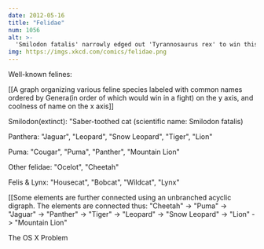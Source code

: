 ```yaml
---
date: 2012-05-16
title: "Felidae"
num: 1056
alt: >-
  'Smilodon fatalis' narrowly edged out 'Tyrannosaurus rex' to win this year's Most Badass Latin Names competition, after edging out 'Dracorex hogwartsia' and 'Stygimoloch spinifer' (meaning 'horned dragon from the river of death') in the semifinals.
img: https://imgs.xkcd.com/comics/felidae.png
---
```

Well-known felines:

[[A graph organizing various feline species labeled with common names ordered by Genera(in order of which would win in a fight) on the y axis, and coolness of name on the x axis]]

Smilodon(extinct): "Saber-toothed cat (scientific name: Smilodon fatalis)

Panthera: "Jaguar", "Leopard", "Snow Leopard", "Tiger", "Lion"

Puma: "Cougar", "Puma", "Panther", "Mountain Lion"

Other felidae: "Ocelot", "Cheetah"

Felis & Lynx: "Housecat", "Bobcat", "Wildcat", "Lynx"

[[Some elements are further connected using an unbranched acyclic digraph.  The elements are connected thus: "Cheetah" -> "Puma" -> "Jaguar" -> "Panther" -> "Tiger" -> "Leopard" -> "Snow Leopard" -> "Lion" -> "Mountain Lion"

The OS X Problem

